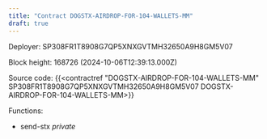 ```yaml
---
title: "Contract DOGSTX-AIRDROP-FOR-104-WALLETS-MM"
draft: true
---
```

Deployer: SP308FR1T8908G7QP5XNXGVTMH32650A9H8GM5V07


 



Block height: 168726 (2024-10-06T12:39:13.000Z)

Source code: {{<contractref "DOGSTX-AIRDROP-FOR-104-WALLETS-MM" SP308FR1T8908G7QP5XNXGVTMH32650A9H8GM5V07 DOGSTX-AIRDROP-FOR-104-WALLETS-MM>}}

Functions:

* send-stx _private_
